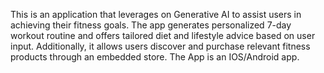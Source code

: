 This is an application that leverages on Generative AI to assist users in achieving their fitness goals. The app generates personalized 7-day workout routine and offers tailored diet and lifestyle advice based on user input. 
Additionally, it allows users discover and purchase relevant fitness products through an embedded store. The App is an IOS/Android app.
